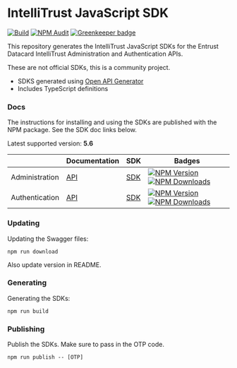 # IntelliTrust JavaScript SDK

[![Build](https://github.com/maccuaa/intellitrust-js-sdk/workflows/Build/badge.svg)](https://github.com/maccuaa/intellitrust-js-sdk/actions?query=workflow%3ABuild)
[![NPM Audit](https://github.com/maccuaa/intellitrust-js-sdk/workflows/NPM%20Audit/badge.svg)](https://github.com/maccuaa/intellitrust-js-sdk/actions?query=workflow%3A%22NPM+Audit%22)
[![Greenkeeper badge](https://badges.greenkeeper.io/maccuaa/intellitrust-js-sdk.svg)](https://greenkeeper.io/)

This repository generates the IntelliTrust JavaScript SDKs for the Entrust Datacard IntelliTrust Administration and Authentication APIs.

These are not official SDKs, this is a community project.

- SDKS generated using [Open API Generator](https://openapi-generator.tech/)
- Includes TypeScript definitions

### Docs

The instructions for installing and using the SDKs are published with the NPM package. See the SDK doc links below.

Latest supported version: **5.6**

|                | Documentation                                                                       | SDK                                                                  | Badges                                                                                                                                                                                                                                                                        |
| -------------- | ----------------------------------------------------------------------------------- | -------------------------------------------------------------------- | ----------------------------------------------------------------------------------------------------------------------------------------------------------------------------------------------------------------------------------------------------------------------------- |
| Administration | [API](https://entrust.us.trustedauth.com/documentation/apiDocs/administration.html) | [SDK](https://www.npmjs.com/package/@maccuaa/intellitrust-admin-sdk) | [![NPM Version](https://badgen.net/npm/v/@maccuaa/intellitrust-admin-sdk)](https://badgen.net/npm/v/@maccuaa/intellitrust-admin-sdk) [![NPM Downloads](https://badgen.net/npm/dm/@maccuaa/intellitrust-admin-sdk)](https://badgen.net/npm/dm/@maccuaa/intellitrust-admin-sdk) |
| Authentication | [API](https://entrust.us.trustedauth.com/documentation/apiDocs/authentication.html) | [SDK](https://www.npmjs.com/package/@maccuaa/intellitrust-auth-sdk)  | [![NPM Version](https://badgen.net/npm/v/@maccuaa/intellitrust-auth-sdk)](https://badgen.net/npm/v/@maccuaa/intellitrust-auth-sdk) [![NPM Downloads](https://badgen.net/npm/dm/@maccuaa/intellitrust-auth-sdk)](https://badgen.net/npm/dm/@maccuaa/intellitrust-auth-sdk)     |

### Updating

Updating the Swagger files:

```shell
npm run download
```

Also update version in README.

### Generating

Generating the SDKs:

```shell
npm run build
```

### Publishing

Publish the SDKs. Make sure to pass in the OTP code.

```shell
npm run publish -- [OTP]
```
